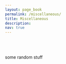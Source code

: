 ```yaml
---
layout: page_book
permalink: /miscellaneous/
title: Miscellaneous
description: 
nav: true
---
```

<br>
<br>
<br>
some random stuff <br><br>